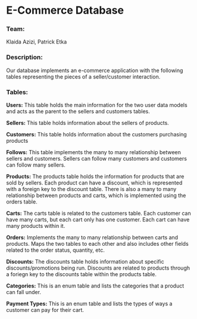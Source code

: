 # E-Commerce Database 
### **Team:** 

Klaida Azizi, Patrick Etka

### **Description:** 

Our database implements an e-commerce application with the following tables representing the pieces of a seller/customer interaction.

### **Tables:**

**Users:** This table holds the main information for the two user data models and acts as the parent to   the sellers and customers tables.

**Sellers:** This table holds information about the sellers of products.

**Customers:** This table holds information about the customers purchasing products

**Follows:** This table implements the many to many relationship between sellers and customers. Sellers can follow many customers and customers can follow many sellers.

**Products:** The products table holds the information for products that are sold by sellers.  Each product can have a discount, which is represented with a foreign key to the discount table.  There is also a many to many relationship between products and carts, which is implemented using the orders table.

**Carts:** The carts table is related to the customers table.  Each customer can have many carts, but each cart only has one customer.  Each cart can have many products within it.

**Orders:** Implements the many to many relationship between carts and products.  Maps the two tables to each other and also includes other fields related to the order status, quantity, etc.

**Discounts:** The discounts table holds information about specific discounts/promotions being run.  Discounts are related to products through a foriegn key to the discounts table within the products table.

**Categories:** This is an enum table and lists the categories that a product can fall under.

**Payment Types:** This is an enum table and lists the types of ways a customer can pay for their cart.
